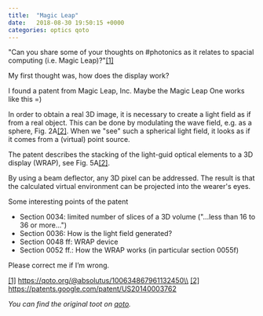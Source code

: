```yaml
---
title:  "Magic Leap"
date:   2018-08-30 19:50:15 +0000
categories: optics qoto
---
```


"Can you share some of your thoughts on #photonics as it relates to spacial computing (i.e. Magic Leap)?"[[1]][qoto_user_absolutus]

My first thought was, how does the display work?

I found a patent from Magic Leap, Inc.
Maybe the Magic Leap One works like this =)

In order to obtain a real 3D image, it is necessary to create a light field as if from a real object.
This can be done by modulating the wave field, e.g. as a sphere, Fig. 2A[[2]][pat]. 
When we "see" such a spherical light field, it looks as if it comes from a (virtual) point source.

The patent describes the stacking of the light-guid optical elements to a 3D display (WRAP), see Fig. 5A[[2]][pat].

By using a beam deflector, any 3D pixel can be addressed. The result is that the calculated virtual environment can be projected into the wearer's eyes.

Some interesting points of the patent
- Section 0034: limited number of slices of a 3D volume ("...less than 16 to 36 or more...")
- Section 0036: How is the light field generated?
- Section 0048 ff: WRAP device
- Section 0052 ff.: How the WRAP works (in particular section 0055f)

Please correct me if I’m wrong.


[[1]][qoto_user_absolutus] https://qoto.org/@absolutus/100634867961132450\\
[[2]][pat] https://patents.google.com/patent/US20140003762

_You can find the original toot on [qoto][qoto_org_toot]._

[qoto_org_toot]: https://qoto.org/@MaxDH/100640451319364854
[qoto_user_absolutus]: https://qoto.org/@absolutus/100634867961132450
[pat]: https://patents.google.com/patent/US20140003762